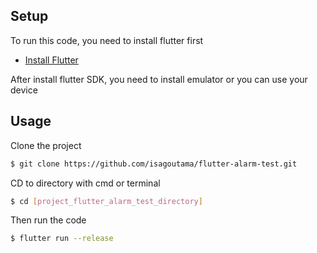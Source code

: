 ## Setup

To run this code, you need to install flutter first

* [Install Flutter](https://flutter.dev/get-started/)

After install flutter SDK, you need to install emulator or you can use your device

## Usage

Clone the project

``` bash
$ git clone https://github.com/isagoutama/flutter-alarm-test.git
```
CD to directory with cmd or terminal

``` bash
$ cd [project_flutter_alarm_test_directory]
```

Then run the code

``` bash
$ flutter run --release
```
